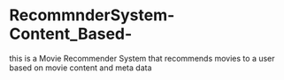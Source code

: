 # RecommnderSystem-Content_Based-
this is a Movie Recommender System that recommends movies to a user based on movie content and meta data
